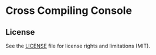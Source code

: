 # Cross Compiling Console

## License

See the [LICENSE](LICENSE.md) file for license rights and limitations (MIT).

